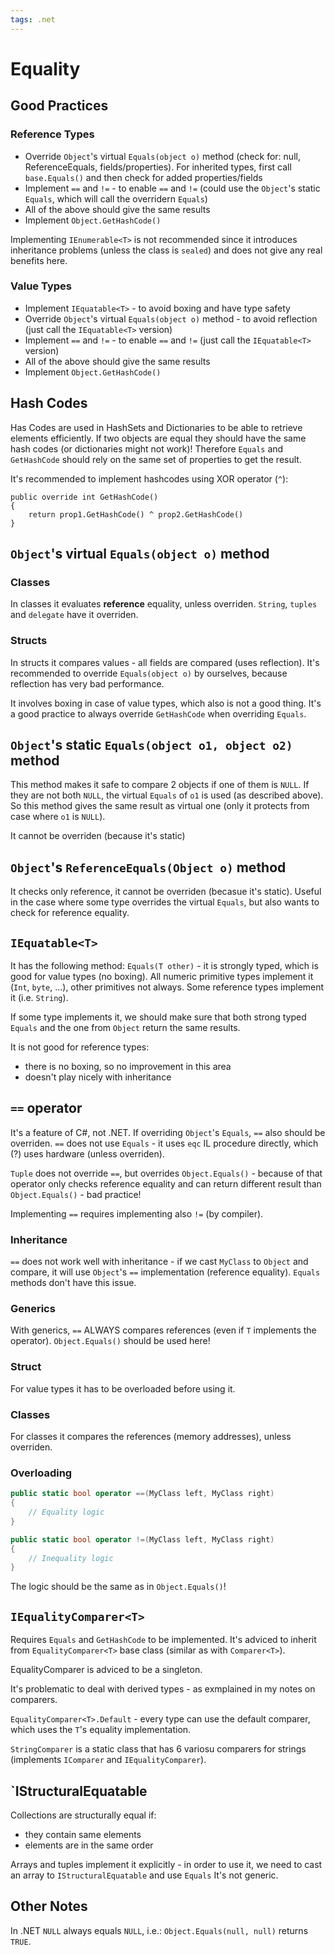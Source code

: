 ```yaml
---
tags: .net
---
```


# Equality

## Good Practices

### Reference Types

- Override `Object`'s virtual `Equals(object o)` method (check for: null,
  ReferenceEquals, fields/properties). For inherited types, first call
  `base.Equals()` and then check for added properties/fields
- Implement `==` and `!=` - to enable `==` and `!=` (could use the `Object`'s
  static `Equals`, which will call the overridern `Equals`)
- All of the above should give the same results
- Implement `Object.GetHashCode()`

Implementing `IEnumerable<T>` is not recommended since it introduces inheritance
problems (unless the class is `sealed`) and does not give any real benefits
here.

### Value Types

- Implement `IEquatable<T>` - to avoid boxing and have type safety
- Override `Object`'s virtual `Equals(object o)` method - to avoid reflection
  (just call the `IEquatable<T>` version)
- Implement `==` and `!=` - to enable `==` and `!=` (just call the
  `IEquatable<T>` version)
- All of the above should give the same results
- Implement `Object.GetHashCode()`

## Hash Codes

Has Codes are used in HashSets and Dictionaries to be able to retrieve elements
efficiently. If two objects are equal they should have the same hash codes (or
dictionaries might not work)! Therefore `Equals` and `GetHashCode` should rely
on the same set of properties to get the result.

It's recommended to implement hashcodes using XOR operator (`^`):

```
public override int GetHashCode()
{
    return prop1.GetHashCode() ^ prop2.GetHashCode()
}
```

## `Object`'s virtual `Equals(object o)` method

### Classes

In classes it evaluates **reference** equality, unless overriden. `String`,
`tuples` and `delegate` have it overriden.

### Structs

In structs it compares values - all fields are compared (uses reflection). It's
recommended to override `Equals(object o)` by ourselves, because reflection has
very bad performance.

It involves boxing in case of value types, which also is not a good thing. It's
a good practice to always override `GetHashCode` when overriding `Equals`.

## `Object`'s static `Equals(object o1, object o2)` method

This method makes it safe to compare 2 objects if one of them is `NULL`. If they
are not both `NULL`, the virtual `Equals` of `o1` is used (as described above).
So this method gives the same result as virtual one (only it protects from case
where `o1` is `NULL`).

It cannot be overriden (because it's static)

## `Object`'s `ReferenceEquals(Object o)` method

It checks only reference, it cannot be overriden (becasue it's static). Useful
in the case where some type overrides the virtual `Equals`, but also wants to
check for reference equality.

## `IEquatable<T>`

It has the following method: `Equals(T other)` - it is strongly typed, which is
good for value types (no boxing). All numeric primitive types implement it
(`Int`, `byte`, ...), other primitives not always. Some reference types
implement it (i.e. `String`).

If some type implements it, we should make sure that both strong typed `Equals`
and the one from `Object` return the same results.

It is not good for reference types:
- there is no boxing, so no improvement in this area
- doesn't play nicely with inheritance

## `==` operator

It's a feature of C#, not .NET. If overriding `Object`'s `Equals`, `==` also
should be overriden. `==` does not use `Equals` - it uses `eqc` IL procedure
directly, which (?) uses hardware (unless overriden).

`Tuple` does not override `==`, but overrides `Object.Equals()` - because of
that operator only checks reference equality and can return different result
than `Object.Equals()` - bad practice!

Implementing `==` requires implementing also `!=` (by compiler).

### Inheritance

`==` does not work well with inheritance - if we cast `MyClass` to `Object` and
compare, it will use `Object`'s `==` implementation (reference equality).
`Equals` methods don't have this issue.

### Generics

With generics, `==` ALWAYS compares references (even if `T` implements the
operator). `Object.Equals()` should be used here!

### Struct

For value types it has to be overloaded before using it.

### Classes
For classes it compares the references (memory addresses), unless overriden.

### Overloading

```csharp
public static bool operator ==(MyClass left, MyClass right) 
{
    // Equality logic
}

public static bool operator !=(MyClass left, MyClass right) 
{
    // Inequality logic
}
```

The logic should be the same as in `Object.Equals()`!

## `IEqualityComparer<T>`

Requires `Equals` and `GetHashCode` to be implemented. It's adviced to inherit
from `EqualityComparer<T>` base class (similar as with `Comparer<T>`).

EqualityComparer is adviced to be a singleton.

It's problematic to deal with derived types - as exmplained in my notes on
comparers.

`EqualityComparer<T>.Default` - every type can use the default comparer, which
uses the `T`'s equality implementation.

`StringComparer` is a static class that has 6 variosu comparers for strings
(implements `IComparer` and `IEqualityComparer`).

## `IStructuralEquatable

Collections are structurally equal if:
- they contain same elements
- elements are in the same order

Arrays and tuples implement it explicitly - in order to use it, we need to cast
an array to `IStructuralEquatable` and use `Equals` It's not generic.

## Other Notes

In .NET `NULL` always equals `NULL`, i.e.: `Object.Equals(null, null)` returns
`TRUE`.